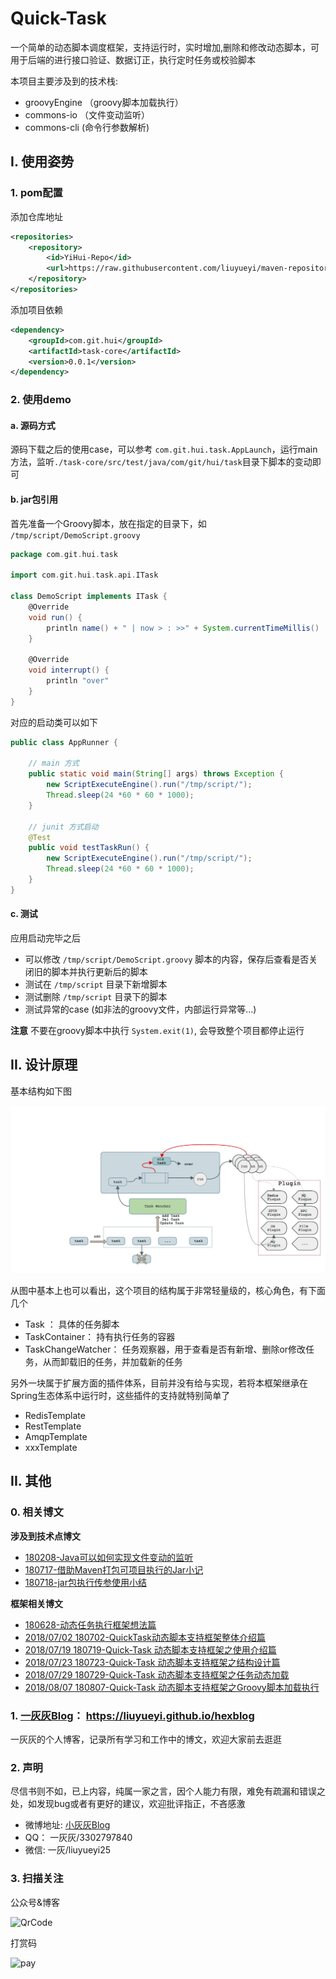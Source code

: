 # Quick-Task 

一个简单的动态脚本调度框架，支持运行时，实时增加,删除和修改动态脚本，可用于后端的进行接口验证、数据订正，执行定时任务或校验脚本

本项目主要涉及到的技术栈:

- groovyEngine （groovy脚本加载执行）
- commons-io （文件变动监听）
- commons-cli (命令行参数解析)


## I. 使用姿势

### 1. pom配置

添加仓库地址

```xml
<repositories>
    <repository>
        <id>YiHui-Repo</id>
        <url>https://raw.githubusercontent.com/liuyueyi/maven-repository/master/repository</url>
    </repository>
</repositories>
```

添加项目依赖

```xml
<dependency>
    <groupId>com.git.hui</groupId>
    <artifactId>task-core</artifactId>
    <version>0.0.1</version>
</dependency>
```

### 2. 使用demo

#### a. 源码方式

源码下载之后的使用case，可以参考 `com.git.hui.task.AppLaunch`，运行main方法，监听`./task-core/src/test/java/com/git/hui/task`目录下脚本的变动即可

#### b. jar包引用

首先准备一个Groovy脚本，放在指定的目录下，如 `/tmp/script/DemoScript.groovy`

```groovy
package com.git.hui.task

import com.git.hui.task.api.ITask

class DemoScript implements ITask {
    @Override
    void run() {
        println name() + " | now > : >>" + System.currentTimeMillis()
    }

    @Override
    void interrupt() {
        println "over"
    }
}
```

对应的启动类可以如下

```java
public class AppRunner {

    // main 方式
    public static void main(String[] args) throws Exception {
        new ScriptExecuteEngine().run("/tmp/script/");
        Thread.sleep(24 *60 * 60 * 1000);
    }
    
    // junit 方式启动
    @Test
    public void testTaskRun() {
        new ScriptExecuteEngine().run("/tmp/script/");
        Thread.sleep(24 *60 * 60 * 1000);
    }
}
```

#### c. 测试

应用启动完毕之后

- 可以修改 `/tmp/script/DemoScript.groovy` 脚本的内容，保存后查看是否关闭旧的脚本并执行更新后的脚本
- 测试在 `/tmp/script` 目录下新增脚本
- 测试删除 `/tmp/script` 目录下的脚本
- 测试异常的case (如非法的groovy文件，内部运行异常等...)

**注意** 不要在groovy脚本中执行 `System.exit(1)`, 会导致整个项目都停止运行


## II. 设计原理

基本结构如下图

![脚本框架.png](https://raw.githubusercontent.com/liuyueyi/Source/master/img/blog/daywork/180628/tech.png)

从图中基本上也可以看出，这个项目的结构属于非常轻量级的，核心角色，有下面几个

- Task ： 具体的任务脚本
- TaskContainer： 持有执行任务的容器
- TaskChangeWatcher： 任务观察器，用于查看是否有新增、删除or修改任务，从而卸载旧的任务，并加载新的任务


另外一块属于扩展方面的插件体系，目前并没有给与实现，若将本框架继承在Spring生态体系中运行时，这些插件的支持就特别简单了

- RedisTemplate
- RestTemplate
- AmqpTemplate
- xxxTemplate

## II. 其他

### 0. 相关博文

**涉及到技术点博文**

- [180208-Java可以如何实现文件变动的监听](https://liuyueyi.github.io/hexblog/2018/02/08/Java%E5%8F%AF%E4%BB%A5%E5%A6%82%E4%BD%95%E5%AE%9E%E7%8E%B0%E6%96%87%E4%BB%B6%E5%8F%98%E5%8A%A8%E7%9A%84%E7%9B%91%E5%90%AC/)
- [180717-借助Maven打包可项目执行的Jar小记](https://liuyueyi.github.io/hexblog/2018/07/17/180717-%E5%80%9F%E5%8A%A9Maven%E6%89%93%E5%8C%85%E5%8F%AF%E9%A1%B9%E7%9B%AE%E6%89%A7%E8%A1%8C%E7%9A%84Jar%E5%B0%8F%E8%AE%B0/)
- [180718-jar包执行传参使用小结](https://liuyueyi.github.io/hexblog/2018/07/18/180718-jar%E5%8C%85%E6%89%A7%E8%A1%8C%E4%BC%A0%E5%8F%82%E4%BD%BF%E7%94%A8%E5%B0%8F%E7%BB%93/)

**框架相关博文**

- [180628-动态任务执行框架想法篇](https://liuyueyi.github.io/hexblog/2018/06/28/180628-%E5%8A%A8%E6%80%81%E4%BB%BB%E5%8A%A1%E6%89%A7%E8%A1%8C%E6%A1%86%E6%9E%B6%E6%83%B3%E6%B3%95%E7%AF%87/)
- [2018/07/02 180702-QuickTask动态脚本支持框架整体介绍篇](https://liuyueyi.github.io/hexblog/2018/07/02/180702-QuickTask%E5%8A%A8%E6%80%81%E8%84%9A%E6%9C%AC%E6%94%AF%E6%8C%81%E6%A1%86%E6%9E%B6%E6%95%B4%E4%BD%93%E4%BB%8B%E7%BB%8D%E7%AF%87/)
- [2018/07/19 180719-Quick-Task 动态脚本支持框架之使用介绍篇](https://liuyueyi.github.io/hexblog/2018/07/19/180719-Quick-Task-%E5%8A%A8%E6%80%81%E8%84%9A%E6%9C%AC%E6%94%AF%E6%8C%81%E6%A1%86%E6%9E%B6%E4%B9%8B%E4%BD%BF%E7%94%A8%E4%BB%8B%E7%BB%8D%E7%AF%87/)
- [2018/07/23 180723-Quick-Task 动态脚本支持框架之结构设计篇](https://liuyueyi.github.io/hexblog/2018/07/23/180723-Quick-Task-%E5%8A%A8%E6%80%81%E8%84%9A%E6%9C%AC%E6%94%AF%E6%8C%81%E6%A1%86%E6%9E%B6%E4%B9%8B%E7%BB%93%E6%9E%84%E8%AE%BE%E8%AE%A1%E7%AF%87/)
- [2018/07/29 180729-Quick-Task 动态脚本支持框架之任务动态加载](https://liuyueyi.github.io/hexblog/2018/07/29/180729-Quick-Task-%E5%8A%A8%E6%80%81%E8%84%9A%E6%9C%AC%E6%94%AF%E6%8C%81%E6%A1%86%E6%9E%B6%E4%B9%8B%E4%BB%BB%E5%8A%A1%E5%8A%A8%E6%80%81%E5%8A%A0%E8%BD%BD/)
- [2018/08/07 180807-Quick-Task 动态脚本支持框架之Groovy脚本加载执行](https://liuyueyi.github.io/hexblog/2018/08/07/180807-Quick-Task-%E5%8A%A8%E6%80%81%E8%84%9A%E6%9C%AC%E6%94%AF%E6%8C%81%E6%A1%86%E6%9E%B6%E4%B9%8BGroovy%E8%84%9A%E6%9C%AC%E5%8A%A0%E8%BD%BD%E6%89%A7%E8%A1%8C/)


### 1. [一灰灰Blog](https://liuyueyi.github.io/hexblog)： https://liuyueyi.github.io/hexblog

一灰灰的个人博客，记录所有学习和工作中的博文，欢迎大家前去逛逛


### 2. 声明

尽信书则不如，已上内容，纯属一家之言，因个人能力有限，难免有疏漏和错误之处，如发现bug或者有更好的建议，欢迎批评指正，不吝感激

- 微博地址: [小灰灰Blog](https://weibo.com/p/1005052169825577/home)
- QQ： 一灰灰/3302797840
- 微信: 一灰/liuyueyi25

### 3. 扫描关注

公众号&博客

![QrCode](https://gitee.com/liuyueyi/Source/raw/master/img/info/blogInfoV2.png)


打赏码

![pay](https://gitee.com/liuyueyi/Source/raw/master/img/pay/pay.png)

